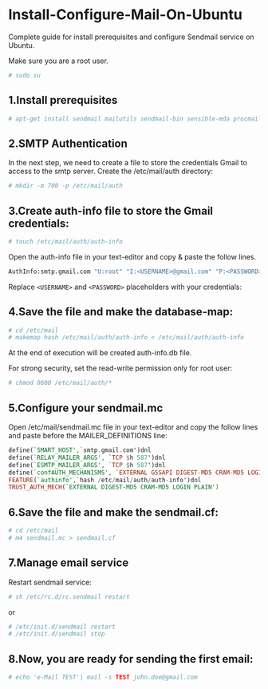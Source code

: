 # Install-Configure-Mail-On-Ubuntu
Complete guide for install prerequisites and configure Sendmail  service on Ubuntu.

Make sure you are a root user.
```sh
# sudo su
```
1.Install prerequisites
----------
```sh
# apt-get install sendmail mailutils sendmail-bin sensible-mda procmail
```

2.SMTP Authentication
----------
In the next step, we need to create a file to store the credentials Gmail to access to the smtp server.
Create the /etc/mail/auth directory:
```sh
# mkdir -m 700 -p /etc/mail/auth
```

3.Create auth-info file to store the Gmail credentials:
-------
  ```sh
# touch /etc/mail/auth/auth-info
```
Open the auth-info file in your text-editor and copy & paste the follow lines.
  ```sh
AuthInfo:smtp.gmail.com "U:root" "I:<USERNAME>@gmail.com" "P:<PASSWORD>"
  ```
 Replace ``` <USERNAME> ``` and ``` <PASSWORD> ``` placeholders with your credentials:
 
4.Save the file and make the database-map:
-----------
  ```sh
# cd /etc/mail
# makemap hash /etc/mail/auth/auth-info < /etc/mail/auth/auth-info
```
At the end of execution will be created auth-info.db file.

For strong security, set the read-write permission only for root user:
```sh
# chmod 0600 /etc/mail/auth/*
```

5.Configure your sendmail.mc
------------
Open /etc/mail/sendmail.mc file in your text-editor and copy the follow lines and paste before the MAILER_DEFINITIONS line:
```hs
define(`SMART_HOST',`smtp.gmail.com')dnl
define(`RELAY_MAILER_ARGS', `TCP $h 587')dnl
define(`ESMTP_MAILER_ARGS', `TCP $h 587')dnl
define(`confAUTH_MECHANISMS', `EXTERNAL GSSAPI DIGEST-MD5 CRAM-MD5 LOGIN PLAIN')dnl
FEATURE(`authinfo',`hash /etc/mail/auth/auth-info')dnl
TRUST_AUTH_MECH(`EXTERNAL DIGEST-MD5 CRAM-MD5 LOGIN PLAIN')
```
6.Save the file and make the sendmail.cf:
----------
```sh
# cd /etc/mail
# m4 sendmail.mc > sendmail.cf
```
7.Manage email service
-----------
Restart sendmail service:
```sh
# sh /etc/rc.d/rc.sendmail restart
```
or
```sh
# /etc/init.d/sendmail restart
# /etc/init.d/sendmail stop
```
8.Now, you are ready for sending the first email:
-------------
```sh
# echo 'e-Mail TEST'| mail -s TEST john.doe@gmail.com

